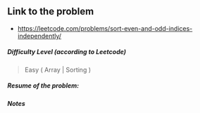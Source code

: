 ## Link to the problem
 
 - https://leetcode.com/problems/sort-even-and-odd-indices-independently/
 
##### Difficulty Level (according to Leetcode)
 
 > Easy ( Array | Sorting )
 
##### Resume of the problem:



##### Notes
  